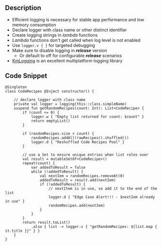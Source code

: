 ## Description

- Efficient logging is necessary for stable app performance and low memory consumption 
- Declare logger with class name or other distinct identifier
- Create logging strings in _lambda_ functions   
- _Lambda_ functions don't get called when log level is not enabled
- Use `logger.v { }` for targeted debugging 
- Make sure to disable logging in ***release*** version
   - Or default to off for configurable ***release*** scenarios
- [KmLogging](https://github.com/LighthouseGames/KmLogging) is an excellent multiplatform logging library

## Code Snippet

```
@Singleton
class CodeRecipes @Inject constructor() {

    // declare logger with class name
    private val logger = logging(this::class.simpleName)
    suspend fun getRandomRecipes(count: Int): List<CodeRecipe> {
        if (count <= 0) {
            logger.w { "Empty list returned for count: $count" }
            return emptyList()
        }

        if (randomRecipes.size < count) {
            randomRecipes.addAll(rawRecipes().shuffled())
            logger.d { "Reshuffled Code Recipes Pool" }
        }

        // use a Set to ensure unique entries when list roles over
        val result = mutableSetOf<CodeRecipe>()
        repeat(count) {
            var addedToResult = false
            while (!addedToResult) {
                val nextIem = randomRecipes.removeAt(0)
                addedToResult = result.add(nextIem)
                if (!addedToResult) {
                    // nextItem is in use, so add it to the end of the list
                    logger.d { "Edge Case Alert!!! - $nextIem already in use" }
                    randomRecipes.add(nextIem)
                }
            }
        }
        return result.toList()
            .also { list -> logger.v { "getRandomRecipes: ${list.map { it.title }}" } }
    }
}
```